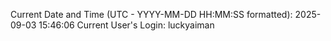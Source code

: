 Current Date and Time (UTC - YYYY-MM-DD HH:MM:SS formatted): 2025-09-03 15:46:06
Current User's Login: luckyaiman
